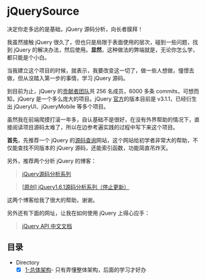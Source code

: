 # jQuerySource
决定你走多远的是基础，jQuery 源码分析，向长者膜拜！

我虽然接触 jQuery 很久了，但也只是局限于表面使用的层次，碰到一些问题，找到 jQuery 的解决办法，然后使用。**显然**，这种做法的弊端就是，无论你怎么学，都只能是个小白。

当我建立这个项目的时候，就表示，我要改变这一切了，做一些人想做，憧憬去做，但从没踏入第一步的事情，学习 jQuery 源码。

到目前为止，jQuery 的[贡献者团队](https://github.com/jquery/jquery)共 256 名成员，6000 多条 commits，可想而知，jQuery 是一个多么庞大的项目。jQuery [官方](https://jquery.com/)的版本目前是 v3.1.1，已经衍生出 jQueryUI、jQueryMobile 等多个项目。

虽然我在前端爬摸打滚一年多，自认基础不是很好，在没有外界帮助的情况下，直接阅读项目源码太难了，所以在边参考遍实践的过程中写下来这个项目。

**首先**，先推荐一个 jQuery 的[源码查询](http://james.padolsey.com/jquery/)网站，这个网站给初学者非常大的帮助，不仅能查找不同版本的 jQuery 源码，还能索引函数，功能简直吊炸天。

另外，推荐两个分析 jQuery 的博客：

>[jQuery源码分析系列](http://www.cnblogs.com/aaronjs/p/3279314.html)

>[[原创] jQuery1.6.1源码分析系列（停止更新）](http://www.cnblogs.com/nuysoft/archive/2011/11/14/2248023.html)

这两个博客给我了很大的帮助，谢谢。

另外还有下面的网址，让我在如何使用 jQuery 上得心应手：

>[jQuery API 中文文档](http://www.css88.com/jqapi-1.9/)

## 目录

- Directory
  + [x] [1-总体架构](https://github.com/songjinzhong/JQuerySource/tree/master/1-%E6%80%BB%E4%BD%93%E6%9E%B6%E6%9E%84)- 只有弄懂整体架构，后面的学习才好办